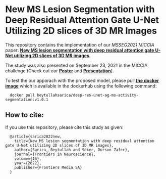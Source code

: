 # New MS Lesion Segmentation with Deep Residual Attention Gate U-Net Utilizing 2D slices of 3D MR Images

This repository contains the implementation of our _MSSEG2021 MICCIA_ paper: [__New MS lesion segmentation with deep residual attention gate U-Net utilizing 2D slices of 3D MR images__](https://www.frontiersin.org/articles/10.3389/fnins.2022.912000/full).

The study was also presented on September 23, 2021 in the MICCIA challenge (Check out our [__Poster__](https://files.inria.fr/empenn/msseg-2/MSSEG2_Poster_Team7.pdf) and [__Presentation__](https://files.inria.fr/empenn/msseg-2/MSSEG2_Teaser_Team7.pdf)).

To test the our apporach with the proposed model, please pull [__the docker image__](https://hub.docker.com/repository/docker/beytullahsarica/deep-res-unet-ag-ms-activity-segmentation) which is available in the dockerhub using the following command:
```
  docker pull beytullahsarica/deep-res-unet-ag-ms-activity-segmentation:v1.0.1
```
## How to cite:
If you use this repository, please cite this study as given:
```
  @article{sarica2022new,
    title={New MS lesion segmentation with deep residual attention gate U-Net utilizing 2D slices of 3D MR images},
    author={Sarica, Beytullah and Seker, Dursun Zafer},
    journal={Frontiers in Neuroscience},
    volume={16},
    year={2022},
    publisher={Frontiers Media SA}
  }
```
